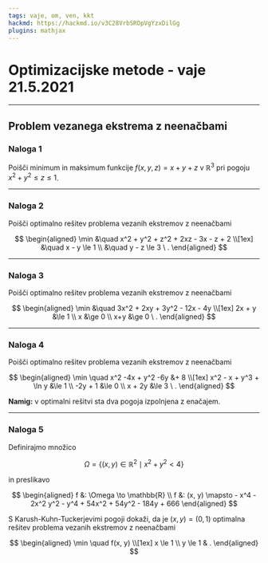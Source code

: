 ```yaml
---
tags: vaje, om, ven, kkt
hackmd: https://hackmd.io/v3C28VrbSROpVgYzxDilGg
plugins: mathjax
---
```

# Optimizacijske metode - vaje 21.5.2021

---

## Problem vezanega ekstrema z neenačbami

### Naloga 1

Poišči minimum in maksimum funkcije $f(x, y, z) = x+y+z$ v $\mathbb{R}^3$
pri pogoju $x^2+y^2 \le z \le 1$.

---

### Naloga 2

Poišči optimalno rešitev problema vezanih ekstremov z neenačbami

$$
\begin{aligned}
\min &\quad x^2 + y^2 + z^2 + 2xz - 3x - z + 2 \\[1ex]
&\quad x - y \le 1 \\
&\quad y - z \le 3 \ .
\end{aligned}
$$

---

### Naloga 3

Poišči optimalno rešitev problema vezanih ekstremov z neenačbami

$$
\begin{aligned}
\min &\quad 3x^2 + 2xy + 3y^2 - 12x - 4y \\[1ex]
2x + y &\le 1 \\
x      &\ge 0 \\
x+y    &\ge 0 \ .
\end{aligned}
$$

---

### Naloga 4

Poišči optimalno rešitev problema vezanih ekstremov z neenačbami

$$
\begin{aligned}
\min \quad x^2 -4x + y^2 -6y &+ 8 \\[1ex]
x^2 - x + y^3 + \ln y &\le 1 \\
-2y + 1 &\le 0 \\
x + 2y &\le 3 \ .
\end{aligned}
$$

**Namig:** v optimalni rešitvi sta dva pogoja izpolnjena z enačajem.

---

### Naloga 5

Definirajmo množico

$$
\Omega = \{(x, y) \in \mathbb{R}^2 \mid x^2 + y^2 < 4\}
$$

in preslikavo

$$
\begin{aligned}
f &: \Omega \to \mathbb{R} \\
f &: (x, y) \mapsto - x^4 - 2x^2 y^2 - y^4 + 54x^2 + 54y^2 - 184y + 666
\end{aligned}
$$

S Karush-Kuhn-Tuckerjevimi pogoji dokaži, da je $(x, y) = (0, 1)$ optimalna rešitev problema vezanih ekstremov z neenačbami

$$
\begin{aligned}
\min \quad f(x, y) \\[1ex]
x \le 1 \\
y \le 1 & .
\end{aligned}
$$